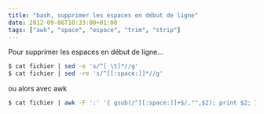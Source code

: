 ```yaml
---
title: "bash, supprimer les espaces en début de ligne"
date: 2012-09-06T10:33:00+01:00
tags: ["awk", "space", "espace", "trim", "strip"]
---
```

Pour supprimer les espaces en début de ligne...  


```bash
$ cat fichier | sed -e 's/^[ \t]*//g'
$ cat fichier | sed -re 's/^[[:space:]]*//g'
```

ou alors avec awk


```bash
$ cat fichier | awk -F ':' '{ gsub(/^[[:space:]]+$/,"",$2); print $2; }'
```

